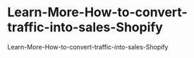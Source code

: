# Learn-More-How-to-convert-traffic-into-sales-Shopify
Learn-More-How-to-convert-traffic-into-sales-Shopify
